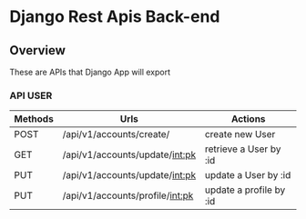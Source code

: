 
# Django Rest Apis Back-end

## Overview

These are APIs that Django App will export

### API USER

| Methods       | Urls                              | Actions                   |
| --------------| ----------------------------------| ------------------------- |
| POST          | /api/v1/accounts/create/          | create new User           |
| GET           | /api/v1/accounts/update/<int:pk>  | retrieve a User by :id    |
| PUT           | /api/v1/accounts/update/<int:pk>  | update a User by :id      |
| PUT           | /api/v1/accounts/profile/<int:pk> | update a profile by :id   |
